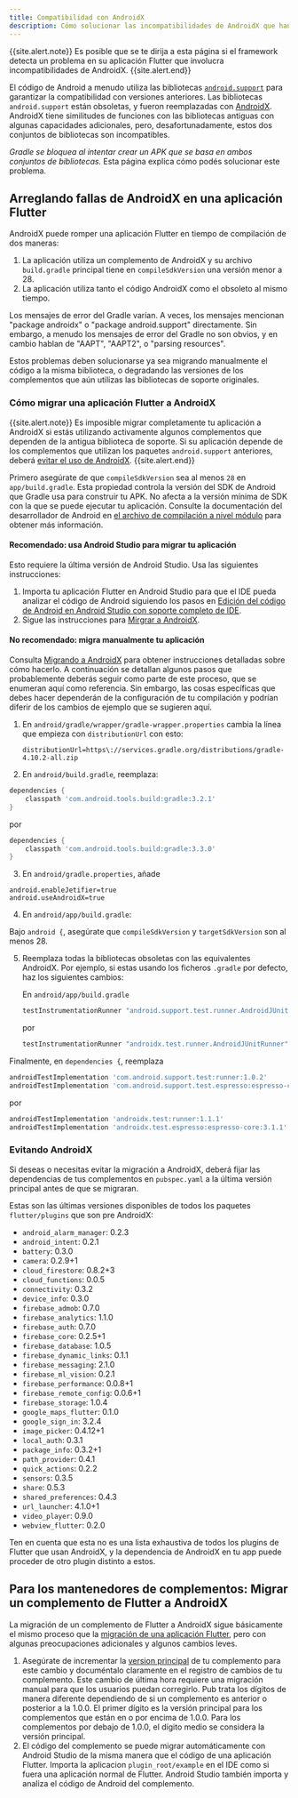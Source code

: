 ```yaml
---
title: Compatibilidad con AndroidX
description: Cómo solucionar las incompatibilidades de AndroidX que han sido detectadas en el framework Flutter.
---
```


{{site.alert.note}}
  Es posible que se te dirija a esta página si el framework detecta 
  un problema en su aplicación Flutter que involucra incompatibilidades de AndroidX.
{{site.alert.end}}

El código de Android a menudo utiliza las bibliotecas 
[`android.support`]({{site.android-dev}}/topic/libraries/support-library/) 
para garantizar la compatibilidad con versiones anteriores. 
Las bibliotecas `android.support` están obsoletas, y fueron 
reemplazadas con [AndroidX]({{site.android-dev}}/jetpack/androidx/). 
AndroidX tiene similitudes de funciones con las bibliotecas antiguas 
con algunas capacidades adicionales, pero, desafortunadamente, estos 
dos conjuntos de bibliotecas son incompatibles.

_Gradle se bloquea al intentar crear un APK que se basa en ambos 
conjuntos de bibliotecas._ Esta página explica cómo podés solucionar este problema.

## Arreglando fallas de AndroidX en una aplicación Flutter

AndroidX puede romper una aplicación Flutter en tiempo de compilación de dos maneras:

1. La aplicación utiliza un complemento de AndroidX y su archivo     `build.gradle` principal 
   tiene en `compileSdkVersion` una versión menor a 28.
2. La aplicación utiliza tanto el código AndroidX como el obsoleto al mismo tiempo.

Los mensajes de error del Gradle varían. A veces, los mensajes mencionan 
"package androidx" o "package android.support" directamente. Sin embargo, a menudo los 
mensajes de error del Gradle no son obvios, y en cambio 
hablan de "AAPT", "AAPT2", o "parsing resources".

Estos problemas deben solucionarse ya sea migrando manualmente el 
código a la misma biblioteca, o degradando las versiones de los 
complementos que aún utilizas las bibliotecas de soporte originales.

### Cómo migrar una aplicación Flutter a AndroidX

{{site.alert.note}}
  Es imposible migrar completamente tu aplicación a AndroidX si estás 
  utilizando activamente algunos complementos que dependen de la 
  antigua biblioteca de soporte. Si su aplicación depende de los 
  complementos que utilizan los paquetes `android.support` anteriores, deberá [evitar el uso de AndroidX](#avoiding-androidx).
{{site.alert.end}}

Primero asegúrate de que `compileSdkVersion` sea al menos `28` en 
`app/build.gradle`. Esta propiedad controla la versión del SDK de 
Android que Gradle usa para construir tu APK. No afecta a la versión 
mínima de SDK con la que se puede ejecutar tu aplicación. Consulte la 
documentación del desarrollador de Android en [el archivo de 
compilación a nivel módulo]({{site.android-dev}}/studio/build/#module-level) 
para obtener más información.

#### Recomendado: usa Android Studio para migrar tu aplicación

Esto requiere la última versión de Android Studio. 
Usa las siguientes instrucciones:

1. Importa tu aplicación Flutter en Android Studio para que el IDE 
   pueda analizar el código de Android siguiendo los pasos en 
   [Edición del código de Android en Android Studio con soporte 
   completo de IDE](/docs/development/tools/android-studio#android-ide).
2. Sigue las instrucciones para [Mirgrar a 
AndroidX]({{site.android-dev}}/jetpack/androidx/migrate). 

#### No recomendado: migra manualmente tu aplicación

Consulta [Migrando a 
AndroidX]({{site.android-dev}}/jetpack/androidx/migrate) para obtener 
instrucciones detalladas sobre cómo hacerlo. A continuación se detallan algunos pasos que probablemente deberás seguir como parte de este proceso, que se enumeran aquí como referencia. Sin embargo, las cosas específicas que debes hacer dependerán de la configuración de tu compilación y podrían diferir de los cambios de ejemplo que se sugieren aquí.

1. En `android/gradle/wrapper/gradle-wrapper.properties` cambia la línea que empieza con `distributionUrl` con esto:

   ```
   distributionUrl=https\://services.gradle.org/distributions/gradle-4.10.2-all.zip
   ```

2. En `android/build.gradle`, reemplaza:

```gradle
dependencies {
    classpath 'com.android.tools.build:gradle:3.2.1'
}
```

por

```gradle
dependencies {
    classpath 'com.android.tools.build:gradle:3.3.0'
}
```

3. En `android/gradle.properties`, añade

```
android.enableJetifier=true
android.useAndroidX=true
```

4. En `android/app/build.gradle`:

Bajo `android {`, asegúrate que `compileSdkVersion` y `targetSdkVersion` son al menos 28.

5. Reemplaza todas la bibliotecas obsoletas con las equivalentes 
   AndroidX. Por ejemplo, si estas usando los ficheros `.gradle` por defecto, haz los siguientes cambios:

   En `android/app/build.gradle`

   ```gradle
   testInstrumentationRunner "android.support.test.runner.AndroidJUnitRunner"
   ```

   por

   ```gradle
   testInstrumentationRunner "androidx.test.runner.AndroidJUnitRunner"
   ```

Finalmente, en `dependencies {`, reemplaza

```gradle
androidTestImplementation 'com.android.support.test:runner:1.0.2'
androidTestImplementation 'com.android.support.test.espresso:espresso-core:3.0.2'
```

por

```gradle
androidTestImplementation 'androidx.test:runner:1.1.1'
androidTestImplementation 'androidx.test.espresso:espresso-core:3.1.1'
```

### Evitando AndroidX

Si deseas o necesitas evitar la migración a AndroidX, deberá fijar las dependencias de tus complementos en `pubspec.yaml` a la última versión principal antes de que se migraran.

Estas son las últimas versiones disponibles de todos los paquetes `flutter/plugins` que son pre AndroidX:

- `android_alarm_manager`: 0.2.3
- `android_intent`: 0.2.1
- `battery`: 0.3.0
- `camera`: 0.2.9+1
- `cloud_firestore`: 0.8.2+3
- `cloud_functions`: 0.0.5
- `connectivity`: 0.3.2
- `device_info`: 0.3.0
- `firebase_admob`: 0.7.0
- `firebase_analytics`: 1.1.0
- `firebase_auth`: 0.7.0
- `firebase_core`: 0.2.5+1
- `firebase_database`: 1.0.5
- `firebase_dynamic_links`: 0.1.1
- `firebase_messaging`: 2.1.0
- `firebase_ml_vision`: 0.2.1
- `firebase_performance`: 0.0.8+1
- `firebase_remote_config`: 0.0.6+1
- `firebase_storage`: 1.0.4
- `google_maps_flutter`: 0.1.0
- `google_sign_in`: 3.2.4
- `image_picker`: 0.4.12+1
- `local_auth`: 0.3.1
- `package_info`: 0.3.2+1
- `path_provider`: 0.4.1
- `quick_actions`: 0.2.2
- `sensors`: 0.3.5
- `share`: 0.5.3
- `shared_preferences`: 0.4.3
- `url_launcher`: 4.1.0+1
- `video_player`: 0.9.0
- `webview_flutter`: 0.2.0

Ten en cuenta que esta no es una lista exhaustiva de todos los plugins de Flutter que
usan AndroidX, y la dependencia de AndroidX en tu app puede proceder 
de otro plugin distinto a estos.

## Para los mantenedores de complementos: Migrar un complemento de Flutter a AndroidX

La migración de un complemento de Flutter a AndroidX sigue básicamente el mismo proceso que la [migración de una aplicación Flutter](#How-to-migrate-a-Flutter-app-to-AndroidX), pero con algunas preocupaciones adicionales y algunos cambios leves.

1. Asegúrate de incrementar la [version principal]({{site.dart-site}}/tools/pub/versioning#semantic-versions) de tu complemento para este cambio y documéntalo claramente en el registro de cambios de tu complemento. Este cambio de última hora requiere una migración manual para que los usuarios puedan corregirlo. Pub trata los dígitos de manera diferente dependiendo de si un complemento es anterior o posterior a la 1.0.0. El primer dígito es la versión principal para los complementos que están en o por encima de 1.0.0. Para los complementos por debajo de 1.0.0, el dígito medio se considera la versión principal.
2. El código del complemento se puede migrar automáticamente con Android Studio de la misma manera que el código de una aplicación Flutter. Importa la aplicacion `plugin_root/example` en el IDE como si fuera una aplicación normal de Flutter. Android Studio también importa y analiza el código de Android del complemento.

